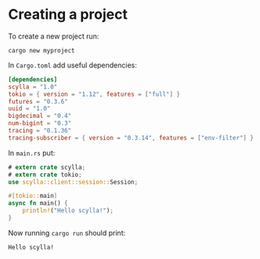 # Creating a project

To create a new project run:
```shell
cargo new myproject
```

In `Cargo.toml` add useful dependencies:
```toml
[dependencies]
scylla = "1.0"
tokio = { version = "1.12", features = ["full"] }
futures = "0.3.6"
uuid = "1.0"
bigdecimal = "0.4"
num-bigint = "0.3"
tracing = "0.1.36"
tracing-subscriber = { version = "0.3.14", features = ["env-filter"] }
```

In `main.rs` put:
```rust
# extern crate scylla;
# extern crate tokio;
use scylla::client::session::Session;

#[tokio::main]
async fn main() {
    println!("Hello scylla!");
}
```

Now running `cargo run` should print:
```shell
Hello scylla!
```
